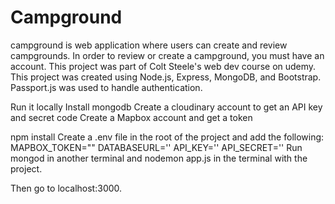 # Campground
campground is web application where users can create and review campgrounds. In order to review or create a campground, you must have an account. This project was part of Colt Steele's web dev course on udemy.
This project was created using Node.js, Express, MongoDB, and Bootstrap. Passport.js was used to handle authentication.


Run it locally
Install mongodb
Create a cloudinary account to get an API key and secret code
Create a Mapbox account and get a token

npm install
Create a .env file in the root of the project and add the following:
MAPBOX_TOKEN=""
DATABASEURL='<url>'
API_KEY=''<key>
API_SECRET='<secret>'
Run mongod in another terminal and nodemon app.js in the terminal with the project.

Then go to localhost:3000.

